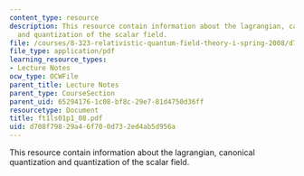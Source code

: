 ```yaml
---
content_type: resource
description: This resource contain information about the lagrangian, canonical quantization
  and quantization of the scalar field.
file: /courses/8-323-relativistic-quantum-field-theory-i-spring-2008/d708f79829a46f700d732ed4ab5d956a_ft1ls01p1_08.pdf
file_type: application/pdf
learning_resource_types:
- Lecture Notes
ocw_type: OCWFile
parent_title: Lecture Notes
parent_type: CourseSection
parent_uid: 65294176-1c08-bf8c-29e7-81d4750d36ff
resourcetype: Document
title: ft1ls01p1_08.pdf
uid: d708f798-29a4-6f70-0d73-2ed4ab5d956a
---
```

This resource contain information about the lagrangian, canonical quantization and quantization of the scalar field.

